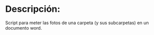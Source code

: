 # Descripción:
Script para meter las fotos de una carpeta (y sus subcarpetas) en un documento word.
